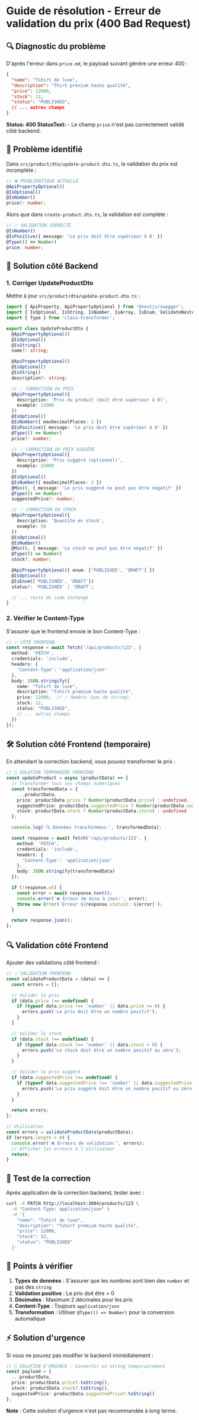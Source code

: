 # Guide de résolution - Erreur de validation du prix (400 Bad Request)

## 🔍 Diagnostic du problème

D'après l'erreur dans `price.md`, le payload suivant génère une erreur 400 :

```json
{
  "name": "Tshirt de luxe",
  "description": "Thirt prenium haute qualité",
  "price": 12000,
  "stock": 12,
  "status": "PUBLISHED",
  // ... autres champs
}
```

**Status: 400 StatusText:** - Le champ `price` n'est pas correctement validé côté backend.

## 🎯 Problème identifié

Dans `src/product/dto/update-product.dto.ts`, la validation du prix est incomplète :

```typescript
// ❌ PROBLÉMATIQUE ACTUELLE
@ApiPropertyOptional()
@IsOptional()
@IsNumber()
price?: number;
```

Alors que dans `create-product.dto.ts`, la validation est complète :

```typescript
// ✅ VALIDATION CORRECTE
@IsNumber()
@IsPositive({ message: 'Le prix doit être supérieur à 0' })
@Type(() => Number)
price: number;
```

## 🚀 Solution côté Backend

### 1. Corriger UpdateProductDto

Mettre à jour `src/product/dto/update-product.dto.ts` :

```typescript
import { ApiProperty, ApiPropertyOptional } from '@nestjs/swagger';
import { IsOptional, IsString, IsNumber, IsArray, IsEnum, ValidateNested, IsBoolean, IsPositive, Min } from 'class-validator';
import { Type } from 'class-transformer';

export class UpdateProductDto {
  @ApiPropertyOptional()
  @IsOptional()
  @IsString()
  name?: string;

  @ApiPropertyOptional()
  @IsOptional()
  @IsString()
  description?: string;

  // ✅ CORRECTION DU PRIX
  @ApiPropertyOptional({ 
    description: 'Prix du produit (doit être supérieur à 0)',
    example: 12000
  })
  @IsOptional()
  @IsNumber({ maxDecimalPlaces: 2 })
  @IsPositive({ message: 'Le prix doit être supérieur à 0' })
  @Type(() => Number)
  price?: number;

  // ✅ CORRECTION DU PRIX SUGGÉRÉ
  @ApiPropertyOptional({ 
    description: 'Prix suggéré (optionnel)',
    example: 15000
  })
  @IsOptional()
  @IsNumber({ maxDecimalPlaces: 2 })
  @Min(0, { message: 'Le prix suggéré ne peut pas être négatif' })
  @Type(() => Number)
  suggestedPrice?: number;

  // ✅ CORRECTION DU STOCK
  @ApiPropertyOptional({
    description: 'Quantité en stock',
    example: 50
  })
  @IsOptional()
  @IsNumber()
  @Min(0, { message: 'Le stock ne peut pas être négatif' })
  @Type(() => Number)
  stock?: number;

  @ApiPropertyOptional({ enum: ['PUBLISHED', 'DRAFT'] })
  @IsOptional()
  @IsEnum(['PUBLISHED', 'DRAFT'])
  status?: 'PUBLISHED' | 'DRAFT';

  // ... reste du code inchangé
}
```

### 2. Vérifier le Content-Type

S'assurer que le frontend envoie le bon Content-Type :

```typescript
// ✅ CÔTÉ FRONTEND
const response = await fetch('/api/products/123', {
  method: 'PATCH',
  credentials: 'include',
  headers: {
    'Content-Type': 'application/json'
  },
  body: JSON.stringify({
    name: "Tshirt de luxe",
    description: "Tshirt premium haute qualité",
    price: 12000,  // ✅ Nombre (pas de string)
    stock: 12,
    status: "PUBLISHED",
    // ... autres champs
  })
});
```

## 🛠️ Solution côté Frontend (temporaire)

En attendant la correction backend, vous pouvez transformer le prix :

```typescript
// 🔄 SOLUTION TEMPORAIRE FRONTEND
const updateProduct = async (productData) => {
  // Transformer tous les champs numériques
  const transformedData = {
    ...productData,
    price: productData.price ? Number(productData.price) : undefined,
    suggestedPrice: productData.suggestedPrice ? Number(productData.suggestedPrice) : undefined,
    stock: productData.stock ? Number(productData.stock) : undefined
  };

  console.log('🔍 Données transformées:', transformedData);

  const response = await fetch('/api/products/123', {
    method: 'PATCH',
    credentials: 'include',
    headers: {
      'Content-Type': 'application/json'
    },
    body: JSON.stringify(transformedData)
  });

  if (!response.ok) {
    const error = await response.text();
    console.error('❌ Erreur de mise à jour:', error);
    throw new Error(`Erreur ${response.status}: ${error}`);
  }

  return response.json();
};
```

## 🔍 Validation côté Frontend

Ajouter des validations côté frontend :

```typescript
// ✅ VALIDATION FRONTEND
const validateProductData = (data) => {
  const errors = [];

  // Valider le prix
  if (data.price !== undefined) {
    if (typeof data.price !== 'number' || data.price <= 0) {
      errors.push('Le prix doit être un nombre positif');
    }
  }

  // Valider le stock
  if (data.stock !== undefined) {
    if (typeof data.stock !== 'number' || data.stock < 0) {
      errors.push('Le stock doit être un nombre positif ou zéro');
    }
  }

  // Valider le prix suggéré
  if (data.suggestedPrice !== undefined) {
    if (typeof data.suggestedPrice !== 'number' || data.suggestedPrice < 0) {
      errors.push('Le prix suggéré doit être un nombre positif ou zéro');
    }
  }

  return errors;
};

// Utilisation
const errors = validateProductData(productData);
if (errors.length > 0) {
  console.error('❌ Erreurs de validation:', errors);
  // Afficher les erreurs à l'utilisateur
  return;
}
```

## 🚦 Test de la correction

Après application de la correction backend, tester avec :

```bash
curl -X PATCH http://localhost:3004/products/123 \
  -H "Content-Type: application/json" \
  -d '{
    "name": "Tshirt de luxe",
    "description": "Tshirt premium haute qualité", 
    "price": 12000,
    "stock": 12,
    "status": "PUBLISHED"
  }'
```

## 📝 Points à vérifier

1. **Types de données** : S'assurer que les nombres sont bien des `number` et pas des `string`
2. **Validation positive** : Le prix doit être > 0
3. **Décimales** : Maximum 2 décimales pour les prix
4. **Content-Type** : Toujours `application/json`
5. **Transformation** : Utiliser `@Type(() => Number)` pour la conversion automatique

## ⚡ Solution d'urgence

Si vous ne pouvez pas modifier le backend immédiatement :

```typescript
// 🚨 SOLUTION D'URGENCE - Convertir en string temporairement
const payload = {
  ...productData,
  price: productData.price?.toString(),
  stock: productData.stock?.toString(),
  suggestedPrice: productData.suggestedPrice?.toString()
};
```

**Note** : Cette solution d'urgence n'est pas recommandée à long terme.